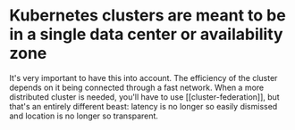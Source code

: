 # Kubernetes clusters are meant to be in a single data center or availability zone
It's very important to have this into account. The efficiency of the cluster depends on it being connected through a fast network. When a more distributed cluster is needed, you'll have to use [[cluster-federation]], but that's an entirely different beast: latency is no longer so easily dismissed and location is no longer so transparent.

